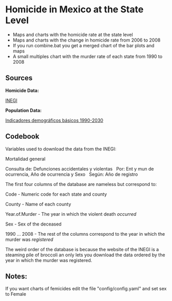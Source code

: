 ﻿Homicide in Mexico at the State Level
=====================================
* Maps and charts with the homicide rate at the state level
* Maps and charts with the change in homicide rate from 2006 to 2008
* If you run combine.bat you get a merged chart of the bar plots and maps
* A small multiples chart with the murder rate of each state from 1990 to 2008

Sources
------
__Homicide Data:__

[INEGI](http://www.inegi.org.mx/est/contenidos/espanol/proyectos/continuas/vitales/bd/mortalidad/MortalidadGeneral.asp?s=est&c=11144)

__Population Data:__

[Indicadores demográficos básicos 1990-2030](http://www.conapo.gob.mx/index.php?option=com_content&view=article&id=125&Itemid=203)

Codebook
--------
Variables used to download the data from the INEGI:

Mortalidad general												

Consulta de: Defunciones accidentales y violentas   Por: Ent y mun de ocurrencia, Año de ocurrencia y Sexo   Según: Año de registro											
									


The first four columns of the database are nameless but correspond to:

Code - Numeric code for each state and county

County - Name of each county

Year.of.Murder - The year in which the violent death _occurred_

Sex	- Sex of the deceased

1990 ... 2008 - The rest of the columns correspond to the year in which the murder was _registered_

The weird order of the database is because the website of the INEGI is a steaming pile of broccoli an only lets you download the data ordered by the year in which the murder was registered.				


Notes:
------
If you want charts of femicides edit the file "config/config.yaml" and set sex to Female			
